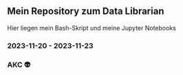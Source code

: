 ## Mein Repository zum Data Librarian
Hier liegen mein Bash-Skript und meine Jupyter Notebooks
### 2023-11-20 - 2023-11-23
### AKC 👽
